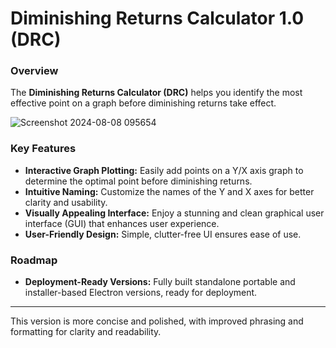 # Diminishing Returns Calculator 1.0 (DRC)

### Overview
The **Diminishing Returns Calculator (DRC)** helps you identify the most effective point on a graph before diminishing returns take effect.

![Screenshot 2024-08-08 095654](https://github.com/user-attachments/assets/0a41baf3-dae5-4c3c-a1a2-47f6ef3ce32b)

### Key Features
- **Interactive Graph Plotting:** Easily add points on a Y/X axis graph to determine the optimal point before diminishing returns.
- **Intuitive Naming:** Customize the names of the Y and X axes for better clarity and usability.
- **Visually Appealing Interface:** Enjoy a stunning and clean graphical user interface (GUI) that enhances user experience.
- **User-Friendly Design:** Simple, clutter-free UI ensures ease of use.

### Roadmap
- **Deployment-Ready Versions:** Fully built standalone portable and installer-based Electron versions, ready for deployment.

---

This version is more concise and polished, with improved phrasing and formatting for clarity and readability.
